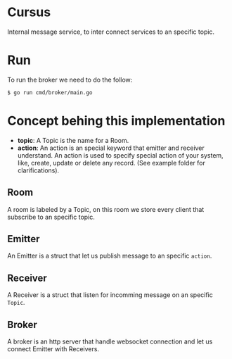 # Cursus

Internal message service, to inter connect services to an specific topic.

# Run

To run the broker we need to do the follow:

```sh
$ go run cmd/broker/main.go
```

# Concept behing this implementation

- **topic**: A Topic is the name for a Room.
- **action**: An action is an special keyword that emitter and receiver understand. An action is used to specify special action of your system, like, create, update or delete any record. (See example folder for clarifications).

## Room

A room is labeled by a Topic, on this room we store every client that subscribe to an specific topic.


## Emitter

An Emitter is a struct that let us publish message to an specific `action`.


## Receiver

A Receiver is a struct that listen for incomming message on an specific `Topic`.


## Broker

A broker is an http server that handle websocket connection and let us connect Emitter with Receivers.

